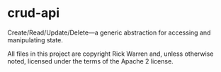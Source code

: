 crud-api
========

Create/Read/Update/Delete—a generic abstraction for accessing and manipulating state.

All files in this project are copyright Rick Warren and, unless otherwise
noted, licensed under the terms of the Apache 2 license.
